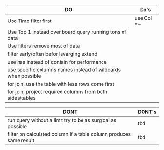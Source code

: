 DO | Do's
-----|-----
|Use Time filter first|use Col =~ |
|Use Top 1 instead over board query running tons of data||
|Use filters remove most of data||
|filter early/often befor levarging extend||
|use has instead of contain for performance||
|use specific columns names instead of wildcards when possible||
|for join, use the table with less rows come first||
|for join, project required columns from both sides/tables||

DONT | DONT's
-----|-----
|run query without a limit try to be as surgical as possible | tbd|
|filter on calculated column if a table column produces same result |  tbd|

